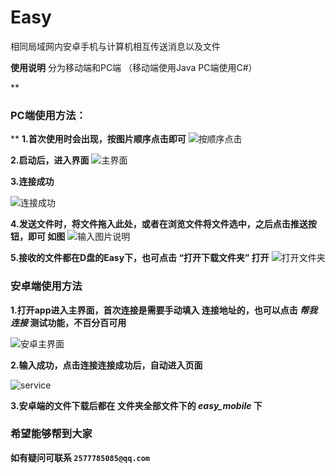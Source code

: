 # Easy
相同局域网内安卓手机与计算机相互传送消息以及文件

 **使用说明**
分为移动端和PC端 （移动端使用Java PC端使用C#）

 **

### PC端使用方法：
** 
 **1.首次使用时会出现，按图片顺序点击即可** 
![按顺序点击](https://images.gitee.com/uploads/images/2020/0823/115846_dd114ecb_5722643.png "屏幕截图.png")

 **2.启动后，进入界面** 
![主界面](https://images.gitee.com/uploads/images/2020/0823/120321_2941d62f_5722643.png "屏幕截图.png")

 **3.连接成功** 


![连接成功](https://images.gitee.com/uploads/images/2020/0823/120443_61d6eca8_5722643.png "屏幕截图.png")

 **4.发送文件时，将文件拖入此处，或者在浏览文件将文件选中，之后点击推送按钮，即可   如图**
 ![输入图片说明](https://images.gitee.com/uploads/images/2020/0823/120638_5f6fe38a_5722643.png "屏幕截图.png")

 **5.接收的文件都在D盘的Easy下，也可点击 “打开下载文件夹” 打开**
 ![打开文件夹](https://images.gitee.com/uploads/images/2020/0823/120911_a62273c3_5722643.png "屏幕截图.png")


###  **安卓端使用方法**
 **1.打开app进入主界面，首次连接是需要手动填入 连接地址的，也可以点击  _帮我连接_ 测试功能，不百分百可用** 


![安卓主界面](https://images.gitee.com/uploads/images/2020/0823/121238_30092bae_5722643.png "屏幕截图.png")

 **2.输入成功，点击连接连接成功后，自动进入页面**


 ![service](https://images.gitee.com/uploads/images/2020/0823/121527_8420913d_5722643.png "屏幕截图.png")
 
 **3.安卓端的文件下载后都在 文件夹全部文件下的  _easy_mobile_  下** 

### 希望能够帮到大家
 **如有疑问可联系 `2577785085@qq.com`** 


